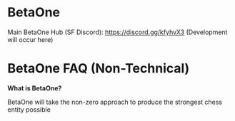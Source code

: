 # BetaOne
Main BetaOne Hub (SF Discord): https://discord.gg/kfyhvX3
(Development will occur here)


# BetaOne FAQ (Non-Technical)
**What is BetaOne?**

BetaOne will take the non-zero approach to produce the strongest chess entity possible
